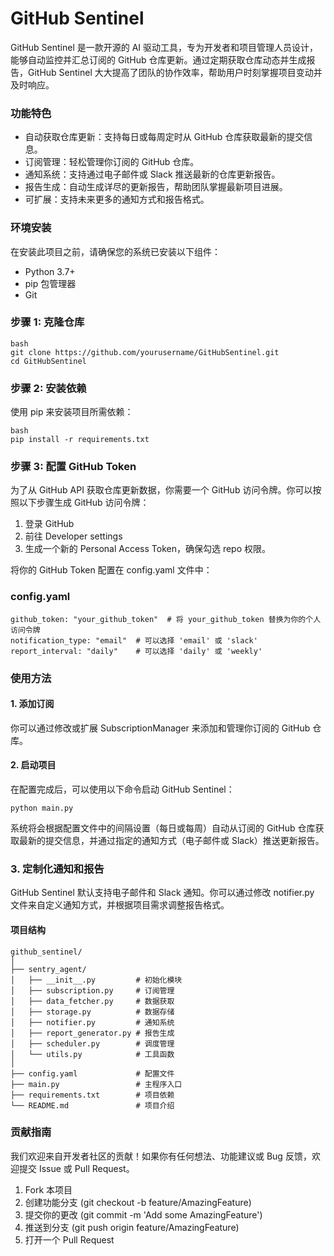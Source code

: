 
# GitHub Sentinel

GitHub Sentinel 是一款开源的 AI 驱动工具，专为开发者和项目管理人员设计，能够自动监控并汇总订阅的 GitHub 仓库更新。通过定期获取仓库动态并生成报告，GitHub Sentinel 大大提高了团队的协作效率，帮助用户时刻掌握项目变动并及时响应。

### 功能特色
- 自动获取仓库更新：支持每日或每周定时从 GitHub 仓库获取最新的提交信息。
- 订阅管理：轻松管理你订阅的 GitHub 仓库。
- 通知系统：支持通过电子邮件或 Slack 推送最新的仓库更新报告。
- 报告生成：自动生成详尽的更新报告，帮助团队掌握最新项目进展。
- 可扩展：支持未来更多的通知方式和报告格式。
### 环境安装
在安装此项目之前，请确保您的系统已安装以下组件：

- Python 3.7+
- pip 包管理器
- Git

### 步骤 1: 克隆仓库
```
bash
git clone https://github.com/yourusername/GitHubSentinel.git
cd GitHubSentinel
```

### 步骤 2: 安装依赖
使用 pip 来安装项目所需依赖：
```
bash
pip install -r requirements.txt
```
### 步骤 3: 配置 GitHub Token
为了从 GitHub API 获取仓库更新数据，你需要一个 GitHub 访问令牌。你可以按照以下步骤生成 GitHub 访问令牌：

1. 登录 GitHub
2. 前往 Developer settings
3. 生成一个新的 Personal Access Token，确保勾选 repo 权限。

将你的 GitHub Token 配置在 config.yaml 文件中：

### config.yaml
```
github_token: "your_github_token"  # 将 your_github_token 替换为你的个人访问令牌
notification_type: "email"  # 可以选择 'email' 或 'slack'
report_interval: "daily"    # 可以选择 'daily' 或 'weekly'
```

### 使用方法
#### 1. 添加订阅
你可以通过修改或扩展 SubscriptionManager 来添加和管理你订阅的 GitHub 仓库。

#### 2. 启动项目
在配置完成后，可以使用以下命令启动 GitHub Sentinel：

```
python main.py
```

系统将会根据配置文件中的间隔设置（每日或每周）自动从订阅的 GitHub 仓库获取最新的提交信息，并通过指定的通知方式（电子邮件或 Slack）推送更新报告。

### 3. 定制化通知和报告
GitHub Sentinel 默认支持电子邮件和 Slack 通知。你可以通过修改 notifier.py 文件来自定义通知方式，并根据项目需求调整报告格式。

#### 项目结构
```
github_sentinel/
│
├── sentry_agent/
│   ├── __init__.py         # 初始化模块
│   ├── subscription.py     # 订阅管理
│   ├── data_fetcher.py     # 数据获取
│   ├── storage.py          # 数据存储
│   ├── notifier.py         # 通知系统
│   ├── report_generator.py # 报告生成
│   ├── scheduler.py        # 调度管理
│   └── utils.py            # 工具函数
│
├── config.yaml             # 配置文件
├── main.py                 # 主程序入口
├── requirements.txt        # 项目依赖
└── README.md               # 项目介绍
```

### 贡献指南
我们欢迎来自开发者社区的贡献！如果你有任何想法、功能建议或 Bug 反馈，欢迎提交 Issue 或 Pull Request。

1. Fork 本项目
2. 创建功能分支 (git checkout -b feature/AmazingFeature)
3. 提交你的更改 (git commit -m 'Add some AmazingFeature')
4. 推送到分支 (git push origin feature/AmazingFeature)
5. 打开一个 Pull Request